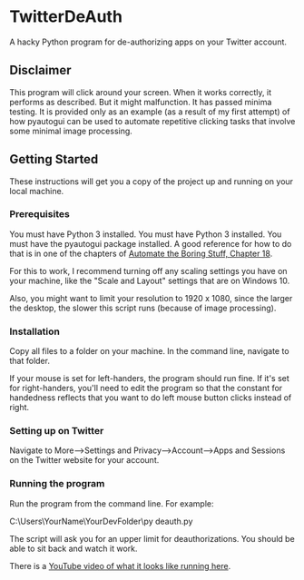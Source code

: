 # TwitterDeAuth
A hacky Python program for de-authorizing apps on your Twitter account.

## Disclaimer

This program will click around your screen. When it works correctly, it performs as described. But it might malfunction. It has passed minima testing. It is provided only as an example (as a result of my first attempt) of how pyautogui can be used to automate repetitive clicking tasks that involve some minimal image processing.

## Getting Started

These instructions will get you a copy of the project up and running on your local machine.

### Prerequisites

You must have Python 3 installed. 
You must have Python 3 installed.
You must have the pyautogui package installed. A good reference for how to do that is in one of the chapters of [Automate the Boring Stuff, Chapter 18](https://automatetheboringstuff.com/chapter18/).

For this to work, I recommend turning off any scaling settings you have on your machine, like the "Scale and Layout" settings that are on Windows 10.

Also, you might want to limit your resolution to 1920 x 1080, since the larger the desktop, the slower this script runs (because of image processing).

### Installation

Copy all files to a folder on your machine. In the command line, navigate to that folder.


If your mouse is set for left-handers, the program should run fine. If it's set for right-handers, you'll need to edit the program so that the constant for handedness reflects that you want to do left mouse button clicks instead of right.

### Setting up on Twitter

Navigate to More-->Settings and Privacy-->Account-->Apps and Sessions on the Twitter website for your account.

### Running the program

Run the program from the command line. For example:

C:\Users\YourName\YourDevFolder\py deauth.py

The script will ask you for an upper limit for deauthorizations. You should be able to sit back and watch it work.

There is a [YouTube video of what it looks like running here](https://www.youtube.com/watch?v=SPjp8lrn9gc).
